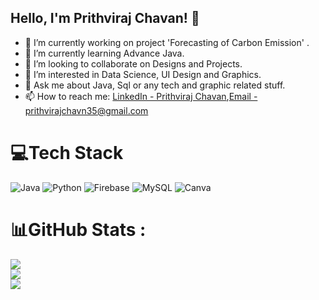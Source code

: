## Hello, I'm Prithviraj Chavan! 👋

- 🔭 I’m currently working on project 'Forecasting of Carbon Emission' .
- 🌱 I’m currently learning Advance Java.
- 👯 I’m looking to collaborate on Designs and Projects.
- 👀 I’m interested in Data Science, UI Design and Graphics.
- 💬 Ask me about Java, Sql or any tech and graphic related stuff.
- 📫 How to reach me: [LinkedIn - Prithviraj Chavan](https://www.linkedin.com/in/prithviraj-chavan-b915bb1ab/),[Email - prithvirajchavn35@gmail.com](mailto:recipient@prithvirajchavn35@gmail.com)


# 💻Tech Stack
![Java](https://img.shields.io/badge/java-%23ED8B00.svg?style=for-the-badge&logo=java&logoColor=white)  ![Python](https://img.shields.io/badge/python-3670A0?style=for-the-badge&logo=python&logoColor=ffdd54) ![Firebase](https://img.shields.io/badge/firebase-%23039BE5.svg?style=for-the-badge&logo=firebase)   ![MySQL](https://img.shields.io/badge/mysql-%2300f.svg?style=for-the-badge&logo=mysql&logoColor=white) ![Canva](https://img.shields.io/badge/Canva-%2300C4CC.svg?style=for-the-badge&logo=Canva&logoColor=white) 

# 📊GitHub Stats :
![](https://github-readme-stats.vercel.app/api?username=prithvirajvesit&theme=flag-india&hide_border=true&include_all_commits=false&count_private=false)<br/>
![](https://github-readme-streak-stats.herokuapp.com/?user=prithvirajvesit&theme=flag-india&hide_border=true)<br/>
![](https://github-readme-stats.vercel.app/api/top-langs/?username=prithvirajvesit&theme=flag-india&hide_border=true&include_all_commits=false&count_private=false&layout=compact)
